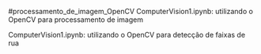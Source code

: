 #processamento_de_imagem_OpenCV
ComputerVision1.ipynb: utilizando o OpenCV para processamento de imagem

ComputerVision1.ipynb: utilizando o OpenCV para detecção de faixas de rua
